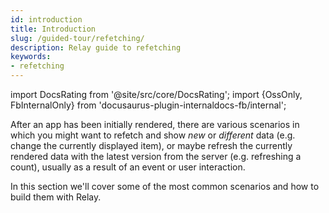 ```yaml
---
id: introduction
title: Introduction
slug: /guided-tour/refetching/
description: Relay guide to refetching
keywords:
- refetching
---
```


import DocsRating from '@site/src/core/DocsRating';
import {OssOnly, FbInternalOnly} from 'docusaurus-plugin-internaldocs-fb/internal';

After an app has been initially rendered, there are various scenarios in which you might want to refetch and show *new* or *different* data (e.g. change the currently displayed item), or maybe refresh the currently rendered data with the latest version from the server (e.g. refreshing a count), usually as a result of an event or user interaction.

In this section we'll cover some of the most common scenarios and how to build them with Relay.

<DocsRating />
